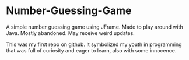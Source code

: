 # Number-Guessing-Game
A simple number guessing game using JFrame. Made to play around with Java. Mostly abandoned. May receive weird updates.

This was my first repo on github. It symbolized my youth in programming that was full of curiosity and eager to learn, also with some innocence.
